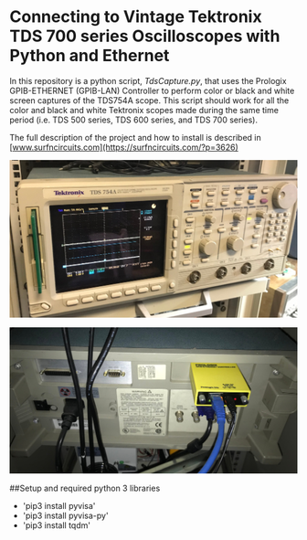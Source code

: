 # Connecting to Vintage Tektronix TDS 700 series Oscilloscopes with Python and Ethernet

In this repository is a python script, _TdsCapture.py_,  that uses the Prologix GPIB-ETHERNET (GPIB-LAN) Controller to perform  color or black and white screen captures of the TDS754A scope.   This script should work for all the color and black and white Tektronix scopes made during the same time period (i.e. TDS 500 series, TDS 600 series, and TDS 700 series).

The full description of the project and how to install is described in [www.surfncircuits.com](https://surfncircuits.com/?p=3626)

![Tektronix TDS754A Oscilloscope Front Panel](https://github.com/drkmsmithjr/TdsScopeCapture/blob/master/Scope-Image.jpg)

![Prologix GPIB-Ethernet Controller Attached to TDS754A Oscilloscope ](https://github.com/drkmsmithjr/TdsScopeCapture/blob/master/GPIB-Connection.jpg)

##Setup and required python 3 libraries
* 'pip3 install pyvisa'
* 'pip3 install pyvisa-py'
* 'pip3 install tqdm'
